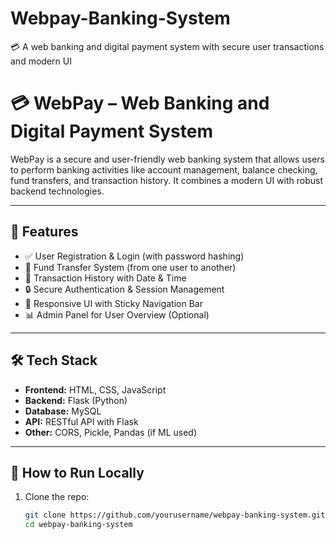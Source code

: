 # Webpay-Banking-System
💳 A web banking and digital payment system with secure user transactions and modern UI

# 💳 WebPay – Web Banking and Digital Payment System

WebPay is a secure and user-friendly web banking system that allows users to perform banking activities like account management, balance checking, fund transfers, and transaction history. It combines a modern UI with robust backend technologies.

---

## 🚀 Features

- ✅ User Registration & Login (with password hashing)
- 💸 Fund Transfer System (from one user to another)
- 🧾 Transaction History with Date & Time
- 🔒 Secure Authentication & Session Management
- 📱 Responsive UI with Sticky Navigation Bar
- 📊 Admin Panel for User Overview (Optional)

---

## 🛠️ Tech Stack

- **Frontend:** HTML, CSS, JavaScript
- **Backend:** Flask (Python)
- **Database:** MySQL
- **API:** RESTful API with Flask
- **Other:** CORS, Pickle, Pandas (if ML used)

---

## 🔧 How to Run Locally

1. Clone the repo:
   ```bash
   git clone https://github.com/yourusername/webpay-banking-system.git
   cd webpay-banking-system


